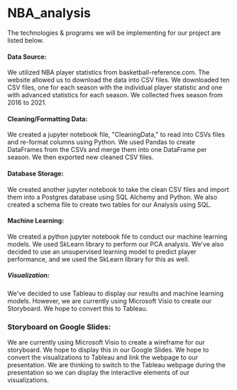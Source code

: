# NBA_analysis
The technologies & programs we will be implementing for our project are listed below.

#### Data Source: 
We utilized NBA player statistics from basketball-reference.com. The website allowed us to download the data into CSV files. We downloaded ten CSV files, one for each season with the individual player statistic and one with advanced statistics for each season. We collected fives season from 2016 to 2021.

#### Cleaning/Formatting Data:
We created a jupyter notebook file, "CleaningData," to read into CSVs files and re-format columns using Python. We used Pandas to create DataFrames from the CSVs and merge them into one DataFrame per season. We then exported new cleaned CSV files.

#### Database Storage: 
We created another jupyter notebook to take the clean CSV files and import them into a Postgres database using SQL Alchemy and Python. We also created a schema file to create two tables for our Analysis using SQL.
#### Machine Learning: 
We created a python jupyter notebook file to conduct our machine learning models. We used SkLearn library to perform our PCA analysis. We've also decided to use an unsupervised learning model to predict player performance, and we used the SkLearn library for this as well.
##### Visualization: 
We've decided to use Tableau to display our results and machine learning models. However, we are currently using Microsoft Visio to create our Storyboard. We hope to convert this to Tableau.
### Storyboard on Google Slides:
We are currently using Microsoft Visio to create a wireframe for our storyboard. We hope to display this in our Google Slides. We hope to convert the visualizations to Tableau and link the webpage to our presentation. We are thinking to switch to the Tableau webpage during the presentation so we can display the interactive elements of our visualizations.
